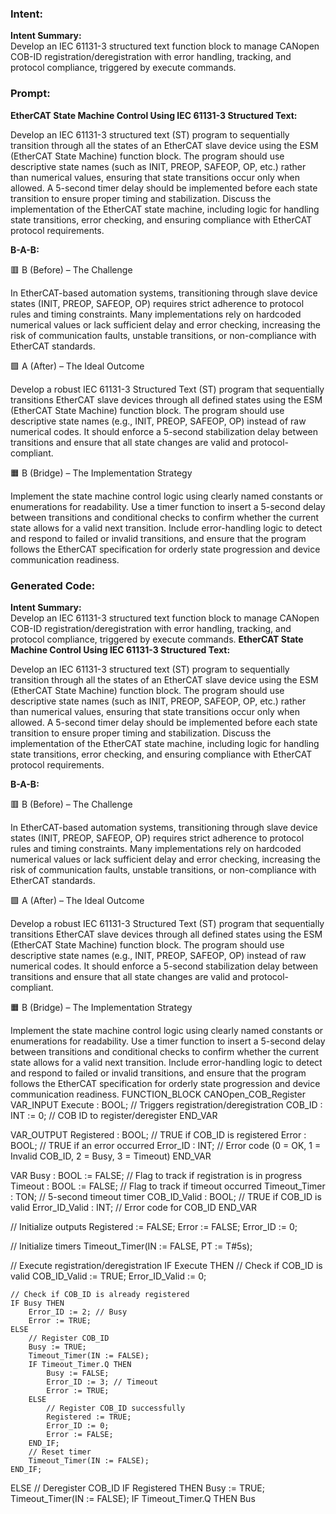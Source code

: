 ### Intent:
**Intent Summary:**  
Develop an IEC 61131-3 structured text function block to manage CANopen COB-ID registration/deregistration with error handling, tracking, and protocol compliance, triggered by execute commands.

### Prompt:
**EtherCAT State Machine Control Using IEC 61131-3 Structured Text:**

Develop an IEC 61131-3 structured text (ST) program to sequentially transition through all the states of an EtherCAT slave device using the ESM (EtherCAT State Machine) function block. The program should use descriptive state names (such as INIT, PREOP, SAFEOP, OP, etc.) rather than numerical values, ensuring that state transitions occur only when allowed. A 5-second timer delay should be implemented before each state transition to ensure proper timing and stabilization. Discuss the implementation of the EtherCAT state machine, including logic for handling state transitions, error checking, and ensuring compliance with EtherCAT protocol requirements.

**B-A-B:**

🟥 B (Before) – The Challenge

In EtherCAT-based automation systems, transitioning through slave device states (INIT, PREOP, SAFEOP, OP) requires strict adherence to protocol rules and timing constraints. Many implementations rely on hardcoded numerical values or lack sufficient delay and error checking, increasing the risk of communication faults, unstable transitions, or non-compliance with EtherCAT standards.

🟩 A (After) – The Ideal Outcome

Develop a robust IEC 61131-3 Structured Text (ST) program that sequentially transitions EtherCAT slave devices through all defined states using the ESM (EtherCAT State Machine) function block. The program should use descriptive state names (e.g., INIT, PREOP, SAFEOP, OP) instead of raw numerical codes. It should enforce a 5-second stabilization delay between transitions and ensure that all state changes are valid and protocol-compliant.

🟧 B (Bridge) – The Implementation Strategy

Implement the state machine control logic using clearly named constants or enumerations for readability. Use a timer function to insert a 5-second delay between transitions and conditional checks to confirm whether the current state allows for a valid next transition. Include error-handling logic to detect and respond to failed or invalid transitions, and ensure that the program follows the EtherCAT specification for orderly state progression and device communication readiness.

### Generated Code:
**Intent Summary:**  
Develop an IEC 61131-3 structured text function block to manage CANopen COB-ID registration/deregistration with error handling, tracking, and protocol compliance, triggered by execute commands.
**EtherCAT State Machine Control Using IEC 61131-3 Structured Text:**

Develop an IEC 61131-3 structured text (ST) program to sequentially transition through all the states of an EtherCAT slave device using the ESM (EtherCAT State Machine) function block. The program should use descriptive state names (such as INIT, PREOP, SAFEOP, OP, etc.) rather than numerical values, ensuring that state transitions occur only when allowed. A 5-second timer delay should be implemented before each state transition to ensure proper timing and stabilization. Discuss the implementation of the EtherCAT state machine, including logic for handling state transitions, error checking, and ensuring compliance with EtherCAT protocol requirements.

**B-A-B:**

🟥 B (Before) – The Challenge

In EtherCAT-based automation systems, transitioning through slave device states (INIT, PREOP, SAFEOP, OP) requires strict adherence to protocol rules and timing constraints. Many implementations rely on hardcoded numerical values or lack sufficient delay and error checking, increasing the risk of communication faults, unstable transitions, or non-compliance with EtherCAT standards.

🟩 A (After) – The Ideal Outcome

Develop a robust IEC 61131-3 Structured Text (ST) program that sequentially transitions EtherCAT slave devices through all defined states using the ESM (EtherCAT State Machine) function block. The program should use descriptive state names (e.g., INIT, PREOP, SAFEOP, OP) instead of raw numerical codes. It should enforce a 5-second stabilization delay between transitions and ensure that all state changes are valid and protocol-compliant.

🟧 B (Bridge) – The Implementation Strategy

Implement the state machine control logic using clearly named constants or enumerations for readability. Use a timer function to insert a 5-second delay between transitions and conditional checks to confirm whether the current state allows for a valid next transition. Include error-handling logic to detect and respond to failed or invalid transitions, and ensure that the program follows the EtherCAT specification for orderly state progression and device communication readiness.
FUNCTION_BLOCK CANOpen_COB_Register
VAR_INPUT
    Execute : BOOL; // Triggers registration/deregistration
    COB_ID : INT := 0; // COB ID to register/deregister
END_VAR

VAR_OUTPUT
    Registered : BOOL; // TRUE if COB_ID is registered
    Error : BOOL; // TRUE if an error occurred
    Error_ID : INT; // Error code (0 = OK, 1 = Invalid COB_ID, 2 = Busy, 3 = Timeout)
END_VAR

VAR
    Busy : BOOL := FALSE; // Flag to track if registration is in progress
    Timeout : BOOL := FALSE; // Flag to track if timeout occurred
    Timeout_Timer : TON; // 5-second timeout timer
    COB_ID_Valid : BOOL; // TRUE if COB_ID is valid
    Error_ID_Valid : INT; // Error code for COB_ID
END_VAR

// Initialize outputs
Registered := FALSE;
Error := FALSE;
Error_ID := 0;

// Initialize timers
Timeout_Timer(IN := FALSE, PT := T#5s);

// Execute registration/deregistration
IF Execute THEN
    // Check if COB_ID is valid
    COB_ID_Valid := TRUE;
    Error_ID_Valid := 0;

    // Check if COB_ID is already registered
    IF Busy THEN
        Error_ID := 2; // Busy
        Error := TRUE;
    ELSE
        // Register COB_ID
        Busy := TRUE;
        Timeout_Timer(IN := FALSE);
        IF Timeout_Timer.Q THEN
            Busy := FALSE;
            Error_ID := 3; // Timeout
            Error := TRUE;
        ELSE
            // Register COB_ID successfully
            Registered := TRUE;
            Error_ID := 0;
            Error := FALSE;
        END_IF;
        // Reset timer
        Timeout_Timer(IN := FALSE);
    END_IF;
ELSE
    // Deregister COB_ID
    IF Registered THEN
        Busy := TRUE;
        Timeout_Timer(IN := FALSE);
        IF Timeout_Timer.Q THEN
            Bus
